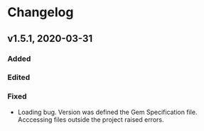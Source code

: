 # Changelog

## v1.5.1, 2020-03-31

### Added

### Edited

### Fixed

- Loading bug. Version was defined the Gem Specification file. Acccessing
 files outside the project raised errors.